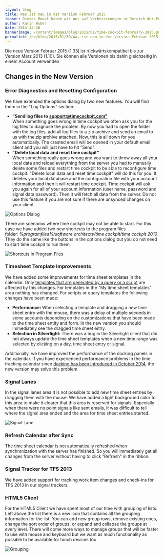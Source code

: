 ```yaml
---
layout: blog
title: Was ist neu in der Version Februar 2015
teaser: Dieses Monat haben wir uns auf Verbesserungen im Bereich der Fehlerdiagnose und im Zeitbuchungskalender fokusiert. Sie können uns Ihre Log-Dateien jetzt viel einfacher schicken, die Performance bei der Verwendung von Musterbuchungen ist nun besser, die Signalbahnen sind im Kalender hervorgehoben u.v.m.
author: Karin Huber
date: 2015-13-30
bannerimage: /content/images/blog/2015/01/time-cockpit-february-2015.png
permalink: /de/blog/2015/01/30/Was-ist-neu-in-der-Version-Februar-2015
---
```


<p class="showcase" xmlns="http://www.w3.org/1999/xhtml">Die neue Version Februar 2015 (1.33) ist rückwärtskompatibel bis zur Version März 2013 (1.10). Sie können alle Versionen bis dahin gleichzeitig in einem Account verwenden.</p><h2 xmlns="http://www.w3.org/1999/xhtml">Changes in the New Version</h2><h3 xmlns="http://www.w3.org/1999/xhtml">Error Diagnostics and Resetting Configuration</h3><p xmlns="http://www.w3.org/1999/xhtml">We have extended the options dialog by two new features. You will find them in the "Log Options" section:</p><ul xmlns="http://www.w3.org/1999/xhtml">
  <li>
    <strong>"Send log files to</strong>
    <a href="mailto:support@timecockpit.com&quot;">
      <strong>support@timecockpit.com"</strong>
      <br />
    </a>
    <a href="mailto:support@timecockpit.com&quot;:"></a>When something goes wrong in time cockpit we often ask you for the log files to diagnose the problem. By now you had to open the folder with the log files, add all log files to a zip archive and send an email to us with the zip archive attached. Now, this is all down for you automatically. The created email will be opened in your default email client and you will just have to hit "Send".</li>
  <li>
    <strong>"Delete local data and reset time cockpit"</strong>
    <br />
 When something really goes wrong and you want to throw away all your local data and reload everything from the server you had to manually delete some files and restart time cockpit to be able to reconfigure time cockpit. "Delete local data and reset time cockpit" will do this for you. It deletes your local database and the configuration file with your account information and then it will restart time cockpit. Time cockpit will ask you again for all of your account information (user name, password and signal data password). Then it will fetch all data from the server. Do not use this feature if you are not sure if there are unsynced changes on your client.</li>
</ul><p xmlns="http://www.w3.org/1999/xhtml">
  <img title="Options Dialog" src="{{site.baseurl}}/content/images/blog/2015/01/options-dialog.png?mw=500" alt="Options Dialog" />
</p><p xmlns="http://www.w3.org/1999/xhtml">There are scenarios where time cockpit may not be able to start. For this case we have added two new shortcuts to the program files folder: <em>%programfiles%/software architects/time cockpit/time cockpit 2010</em>. They do the same like the buttons in the options dialog but you do not need to start time cockpit to run them.</p><p xmlns="http://www.w3.org/1999/xhtml">
  <img title="Shortcuts in Program Files" src="{{site.baseurl}}/content/images/blog/2015/01/diagnostic-shortcuts.png" alt="Shortcuts in Program Files" />
</p><h3 xmlns="http://www.w3.org/1999/xhtml">Timesheet Template Improvements</h3><p xmlns="http://www.w3.org/1999/xhtml">We have added some improvements for time sheet templates in the calendar. Only <a href="~/blog/2014/09/30/Redesigned-Time-Sheet-Templates">templates that are generated by a query or a script</a> are affected by this changes. For templates in the "My time sheet templates" area nothing has changed. For scripts or query templates the following changes have been made:</p><ul xmlns="http://www.w3.org/1999/xhtml">
  <li>
    <strong>Performance:</strong> When selecting a template and dragging a new time sheet entry with the mouse, there was a delay of multiple seconds in some accounts depending on the customizations that have been made to the time sheet entity and form. In the new version you should immediately see the dragged time sheet entry.</li>
  <li>
    <strong>Selection in Silverlight:</strong> There was a bug in the Silverlight client that did not always update the time sheet templates when a new time range was selected by clicking on a day, time sheet entry or signal.
<br /></li>
</ul><p xmlns="http://www.w3.org/1999/xhtml">Additionally, we have improved the performance of the docking panels in the calendar. If you have experienced performance problems in the time tracking calendar since <a href="http://www.timecockpit.com/blog/2014/09/30/Redesigned-Time-Sheet-Templates">docking has been introduced in October 2014</a>, the new version may solve this problem.</p><h3 xmlns="http://www.w3.org/1999/xhtml">Signal Lanes</h3><p xmlns="http://www.w3.org/1999/xhtml">In the signal lanes area it is not possible to add new time sheet entries by dragging them with the mouse. We have added a light background color to this area to make it clearer that this area is reserved for signals. Especially when there were no point signals like sent emails, it was difficult to tell where the signal area ended and the area for time sheet entries started.</p><p xmlns="http://www.w3.org/1999/xhtml">
  <img title="Signal Lane" src="{{site.baseurl}}/content/images/blog/2015/01/signal-lane.png" alt="Signal Lane" />
</p><h3 xmlns="http://www.w3.org/1999/xhtml">Refresh Calendar after Sync</h3><p xmlns="http://www.w3.org/1999/xhtml">The time sheet calendar is not automatically refreshed when synchronization with the server has finished. So you will immediately get all changes from the server without having to click "Refresh" in the ribbon.</p><h3 xmlns="http://www.w3.org/1999/xhtml">Signal Tracker for TFS 2013
<br /></h3><p xmlns="http://www.w3.org/1999/xhtml">We have added support for tracking work item changes and check-ins for TFS 2013 in our signal trackers.</p><h3 xmlns="http://www.w3.org/1999/xhtml">HTML5 Client</h3><p xmlns="http://www.w3.org/1999/xhtml">For the HTML5 Client we have spent most of our time with grouping of lists. Left above the list there is a new icon that contains all the grouping information for the list. You can add new group rows, remove existing ones, change the sort order of groups, or expand and collapse the groups at every level. There will come more ways to manage groups that will be faster to use with mouse and keyboard but we want as much functionality as possible to be available for touch devices too.</p><p xmlns="http://www.w3.org/1999/xhtml">
  <img title="Grouping" src="{{site.baseurl}}/content/images/blog/2015/01/grouping.png" alt="Grouping" />
</p>